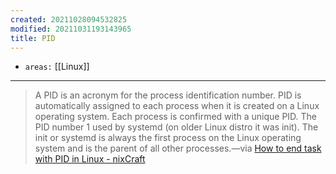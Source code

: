 ```yaml
---
created: 20211028094532825
modified: 20211031193143965
title: PID
---
```


- `areas:` [[Linux]]

---

> A PID is an acronym for the process identification number. PID is automatically assigned to each process when it is created on a Linux operating system. Each process is confirmed with a unique PID. The PID number 1 used by systemd (on older Linux distro it was init). The init or systemd is always the first process on the Linux operating system and is the parent of all other processes.—via [How to end task with PID in Linux - nixCraft](https://www.cyberciti.biz/faq/how-to-end-task-with-pid-in-linux/)
